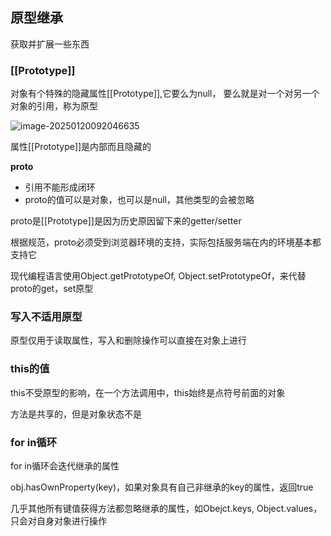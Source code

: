 ## 原型继承

获取并扩展一些东西

### [[Prototype]]

对象有个特殊的隐藏属性[[Prototype]],它要么为null， 要么就是对一个对另一个对象的引用，称为原型

![image-20250120092046635](https://raw.githubusercontent.com/JoeyXXia/MyPictureData/main/image-20250120092046635.png)

属性[[Prototype]]是内部而且隐藏的

__proto__

- 引用不能形成闭环
- proto的值可以是对象，也可以是null，其他类型的会被忽略

proto是[[Prototype]]是因为历史原因留下来的getter/setter

根据规范，proto必须受到浏览器环境的支持，实际包括服务端在内的环境基本都支持它

现代编程语言使用Object.getPrototypeOf, Object.setPrototypeOf，来代替proto的get，set原型

### 写入不适用原型

原型仅用于读取属性，写入和删除操作可以直接在对象上进行

### this的值

this不受原型的影响，在一个方法调用中，this始终是点符号前面的对象

方法是共享的，但是对象状态不是

### for in循环

for in循环会迭代继承的属性

obj.hasOwnProperty(key)，如果对象具有自己非继承的key的属性，返回true

几乎其他所有键值获得方法都忽略继承的属性，如Obejct.keys, Object.values，只会对自身对象进行操作





